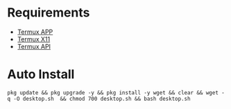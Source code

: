 # Requirements 
- [Termux APP](https://github.com/termux/termux-app/releases)
- [Termux X11](https://github.com/termux/termux-x11/releases)
- [Termux API](https://github.com/termux/termux-api/releases)

# Auto Install 
```
pkg update && pkg upgrade -y && pkg install -y wget && clear && wget -q -O desktop.sh  && chmod 700 desktop.sh && bash desktop.sh
```
